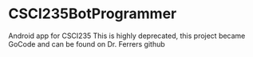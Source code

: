 # CSCI235BotProgrammer
Android app for CSCI235 
This is highly deprecated, this project became GoCode and can be found on Dr. Ferrers github

